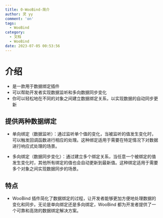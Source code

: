 ```yaml
---
title: 0-WooBind-简介
author: 灵 yy
comment: 'on'
tags:
  - WooBind
category:
  - 文档
  - WooBind
date: 2023-07-05 00:53:56
---
```

# 介绍

* 是一款用于数据绑定插件
* 可以帮助开发者实现数据监听和多向数据同步变化
* 你可以轻松地在不同的对象之间建立数据绑定关系，以实现数据的自动同步更新

## 提供两种数据绑定
* 单向绑定（数据监听）：通过监听单个值的变化，当被监听的值发生变化时，可以触发回调函数进行相应的处理。这种绑定适用于需要在特定情况下对数据进行响应式处理的场景。

* 多向绑定（数据同步变化）：通过建立多个绑定关系，当任意一个被绑定的值发生变化时，其他所有绑定的值也会自动更新到最新值。这种绑定适用于需要多个对象之间实现数据同步的场景。



## 特点
* WooBind 插件简化了数据绑定的过程，让开发者能够更加方便地处理数据的变化和同步。无论是单向绑定还是多向绑定，WooBind 都为开发者提供了一个可靠和高效的数据绑定解决方案。